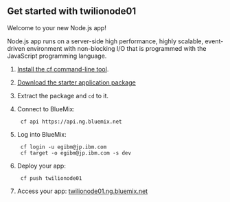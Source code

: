 Get started with twilionode01
-----------------------------------
Welcome to your new Node.js app!

Node.js app runs on a server-side high performance, highly scalable, event-driven environment with non-blocking I/O that is programmed with the JavaScript programming language.

1. [Install the cf command-line tool](https://www.ng.bluemix.net/docs/redirect.jsp?name=cf-instructions).
2. [Download the starter application package](https://ace.ng.bluemix.net:443/rest/../rest/apps/a17192b7-d50f-457e-89b9-0a7a734cb860/starter-download)
3. Extract the package and `cd` to it.
4. Connect to BlueMix:

		cf api https://api.ng.bluemix.net

5. Log into BlueMix:

		cf login -u egibm@jp.ibm.com
		cf target -o egibm@jp.ibm.com -s dev

6. Deploy your app:

		cf push twilionode01

7. Access your app: [twilionode01.ng.bluemix.net](//twilionode01.ng.bluemix.net)

